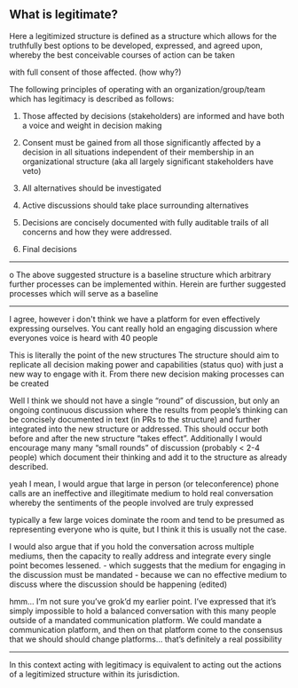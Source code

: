 ## What is legitimate? 

Here a legitimized structure is defined as a structure which allows for the
truthfully best options to be developed, expressed, and agreed upon, whereby
the best conceivable courses of action can be taken 

with full consent of those affected. (how why?) 

The following principles of operating with an organization/group/team which has
legitimacy is described as follows:
 1. Those affected by decisions (stakeholders) are informed and have both a
    voice and weight in decision making 
 2. Consent must be gained from all those significantly affected by a decision
    in all situations independent of their membership in an organizational
    structure (aka all largely significant stakeholders have veto)

 3. All alternatives should be investigated 
 4. Active discussions should take place surrounding alternatives 
 5. Decisions are concisely documented with fully auditable trails of all
    concerns and how they were addressed.
 6. Final decisions 



__________________________________________________
o
The above suggested structure is a baseline structure which arbitrary further
processes can be implemented within. Herein are further suggested processes which 
will serve as a baseline 
__________________________________________________

I agree, however i don't think we have a platform for even effectively
expressing ourselves. You cant really hold an engaging discussion where
everyones voice is heard with 40 people

This is literally the point of the new structures The structure should aim to
replicate all decision making power and capabilities (status quo) with just a
new way to engage with it. From there new decision making processes can be
created

Well I think we should not have a single “round” of discussion, but only an
ongoing continuous discussion where the results from people’s thinking can be
concisely documented in text (in PRs to the structure) and further integrated
into the new structure or addressed. This should occur both before and after
the new structure “takes effect”. Additionally I would encourage many many
“small rounds” of discussion (probably < 2-4 people) which document their
thinking and add it to the structure as already described.

yeah I mean, I would argue that large in person (or teleconference) phone calls
are an ineffective and illegitimate medium to hold real conversation whereby
the sentiments of the people involved are truly expressed

typically a few large voices dominate the room and tend to be presumed as
representing everyone who is quite, but I think it this is usually not the
case.

I would also argue that if you hold the conversation across multiple mediums,
then the capacity to really address and integrate every single point becomes
lessened. - which suggests that the medium for engaging in the discussion must
be mandated - because we can no effective medium to discuss where the
discussion should be happening (edited) 

hmm… I’m not sure you’ve grok’d my earlier point. I’ve expressed that it’s
simply impossible to hold a balanced conversation with this many people outside
of a mandated communication platform. We could mandate a communication
platform, and then on that platform come to the consensus that we should should
change platforms… that’s definitely a real possibility


_____________________


In this context acting with legitimacy is equivalent to acting out the actions of a 
legitimized structure within its jurisdiction.

